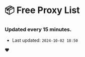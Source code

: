 # :package: Free Proxy List
### Updated every 15 minutes.

- Last updated: `2024-10-02 18:50`

:heart:
